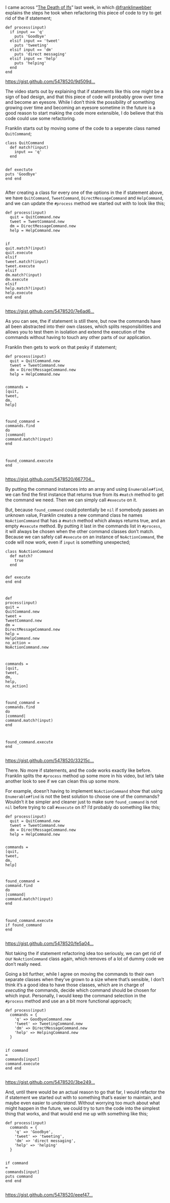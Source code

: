 <p>I came across “<a href="http://jumpstartlab.com/news/archives/2013/04/23/the-death-of-ifs">The Death of Ifs</a>” last week, in which <a href="http://twitter.com/franklinwebber" title="Franklin Webber">@franklinwebber</a> explains the steps he took when refactoring this piece of code to try to get rid of the if statement;</p>
<div class="highlight">
<pre><code class="ruby"><span class="k">def</span> <span class="nf">process</span><span class="p">(</span><span class="n">input</span><span class="p">)</span>
  <span class="k">if</span> <span class="n">input</span> <span class="o">==</span> <span class="s1">'q'</span>
    <span class="nb">puts</span> <span class="s1">'Goodbye'</span>
  <span class="k">elsif</span> <span class="n">input</span> <span class="o">==</span> <span class="s1">'tweet'</span>
    <span class="nb">puts</span> <span class="s1">'tweeting'</span>
  <span class="k">elsif</span> <span class="n">input</span> <span class="o">==</span> <span class="s1">'dm'</span>
    <span class="nb">puts</span> <span class="s1">'direct messaging'</span>
  <span class="k">elsif</span> <span class="n">input</span> <span class="o">==</span> <span class="s1">'help'</span>
    <span class="nb">puts</span> <span class="s1">'helping'</span>
  <span class="k">end</span>
<span class="k">end</span>
</code></pre>
</div>
<span class="small"><a href="https://gist.github.com/5478520/9d509d6e1ce7e1550d89c2c58fbd2fdeeb862158">https://gist.github.com/5478520/9d509d…</a></span>
<p>The video starts out by explaining that if statements like this one might be a sign of bad design, and that this piece of code will probably grow over time and become an eyesore. While I don’t think the possibility of something growing over time and becoming an eyesore sometime in the future is a good reason to start making the code more extensible, I do believe that this code could use some refactoring.</p>

<p>Franklin starts out by moving some of the code to a seperate class named <code>QuitCommand</code>;</p>
<div class="highlight">
<pre><code class="ruby"><span class="k">class</span> <span class="nc">QuitCommand</span>
  <span class="k">def</span> <span class="nf">match?</span><span class="p">(</span><span class="n">input</span><span class="p">)</span>
    <span class="n">input</span> <span class="o">==</span> <span class="s1">'q'</span>
  <span class="k">end</span>

  <span class="k">def</span> <span class="nf">exectute</span>
    <span class="nb">puts</span> <span class="s1">'Goodbye'</span>
  <span class="k">end</span>
<span class="k">end</span>
</code></pre>
</div>
<p>After creating a class for every one of the options in the if statement above, we have <code>QuitCommand</code>, <code>TweetCommand</code>, <code>DirectMessageCommand</code> and <code>HelpCommand</code>, and we can update the <code>#process</code> method we started out with to look like this;</p>
<div class="highlight">
<pre><code class="ruby"><span class="k">def</span> <span class="nf">process</span><span class="p">(</span><span class="n">input</span><span class="p">)</span>
  <span class="n">quit</span> <span class="o">=</span> <span class="no">QuitCommand</span><span class="o">.</span><span class="n">new</span>
  <span class="n">tweet</span> <span class="o">=</span> <span class="no">TweetCommand</span><span class="o">.</span><span class="n">new</span>
  <span class="n">dm</span> <span class="o">=</span> <span class="no">DirectMessageCommand</span><span class="o">.</span><span class="n">new</span>
  <span class="n">help</span> <span class="o">=</span> <span class="no">HelpCommand</span><span class="o">.</span><span class="n">new</span>

  <span class="k">if</span> <span class="n">quit</span><span class="o">.</span><span class="n">match?</span><span class="p">(</span><span class="n">input</span><span class="p">)</span> 
    <span class="n">quit</span><span class="o">.</span><span class="n">execute</span>
  <span class="k">elsif</span> <span class="n">tweet</span><span class="o">.</span><span class="n">match?</span><span class="p">(</span><span class="n">input</span><span class="p">)</span> 
    <span class="n">tweet</span><span class="o">.</span><span class="n">execute</span>
  <span class="k">elsif</span> <span class="n">dm</span><span class="o">.</span><span class="n">match?</span><span class="p">(</span><span class="n">input</span><span class="p">)</span>
    <span class="n">dm</span><span class="o">.</span><span class="n">execute</span>
  <span class="k">elsif</span> <span class="n">help</span><span class="o">.</span><span class="n">match?</span><span class="p">(</span><span class="n">input</span><span class="p">)</span>
    <span class="n">help</span><span class="o">.</span><span class="n">execute</span>
  <span class="k">end</span>
<span class="k">end</span>
</code></pre>
</div>
<span class="small"><a href="https://gist.github.com/5478520/7e6ad6774e44c17920caf9a126d4686ffa065189">https://gist.github.com/5478520/7e6ad6…</a></span>
<p>As you can see, the if statement is still there, but now the commands have all been abstracted into their own classes, which splits responsibilities and allows you to test them in isolation and extend the execution of the commands without having to touch any other parts of our application.</p>

<p>Franklin then gets to work on that pesky if statement;</p>
<div class="highlight">
<pre><code class="ruby"><span class="k">def</span> <span class="nf">process</span><span class="p">(</span><span class="n">input</span><span class="p">)</span>
  <span class="n">quit</span> <span class="o">=</span> <span class="no">QuitCommand</span><span class="o">.</span><span class="n">new</span>
  <span class="n">tweet</span> <span class="o">=</span> <span class="no">TweetCommand</span><span class="o">.</span><span class="n">new</span>
  <span class="n">dm</span> <span class="o">=</span> <span class="no">DirectMessageCommand</span><span class="o">.</span><span class="n">new</span>
  <span class="n">help</span> <span class="o">=</span> <span class="no">HelpCommand</span><span class="o">.</span><span class="n">new</span>

  <span class="n">commands</span> <span class="o">=</span> <span class="o">[</span><span class="n">quit</span><span class="p">,</span> <span class="n">tweet</span><span class="p">,</span> <span class="n">dm</span><span class="p">,</span> <span class="n">help</span><span class="o">]</span>

  <span class="n">found_command</span> <span class="o">=</span> <span class="n">commands</span><span class="o">.</span><span class="n">find</span> <span class="k">do</span> <span class="o">|</span><span class="n">command</span><span class="o">|</span> 
    <span class="n">command</span><span class="o">.</span><span class="n">match?</span><span class="p">(</span><span class="n">input</span><span class="p">)</span>
  <span class="k">end</span>

  <span class="n">found_command</span><span class="o">.</span><span class="n">execute</span>
<span class="k">end</span>
</code></pre>
</div>
<span class="small"><a href="https://gist.github.com/5478520/66770439c9beb7e63fea8f9dc3253486a312082e">https://gist.github.com/5478520/667704…</a></span>
<p>By putting the command instances into an array and using <code>Enumerable#find</code>, we can find the first instance that returns true from its <code>#match</code> method to get the command we need. Then we can simply call <code>#execute</code> on it.</p>

<p>But, because <code>found_command</code> could potentially be <code>nil</code> if somebody passes an unknown value, Franklin creates a new command class he names <code>NoActionCommand</code> that has a <code>#match</code> method which always returns true, and an empty <code>#execute</code> method. By putting it last in the commands list in <code>#process</code>, it will always be chosen when the other command classes don’t match. Because we can safely call <code>#execute</code> on an instance of <code>NoActionCommand</code>, the code will now work, even if <code>input</code> is something unexpected;</p>
<div class="highlight">
<pre><code class="ruby"><span class="k">class</span> <span class="nc">NoActionCommand</span>
  <span class="k">def</span> <span class="nf">match?</span>
    <span class="kp">true</span>
  <span class="k">end</span>

  <span class="k">def</span> <span class="nf">execute</span>
  <span class="k">end</span>
<span class="k">end</span>

<span class="k">def</span> <span class="nf">process</span><span class="p">(</span><span class="n">input</span><span class="p">)</span>
  <span class="n">quit</span> <span class="o">=</span> <span class="no">QuitCommand</span><span class="o">.</span><span class="n">new</span>
  <span class="n">tweet</span> <span class="o">=</span> <span class="no">TweetCommand</span><span class="o">.</span><span class="n">new</span>
  <span class="n">dm</span> <span class="o">=</span> <span class="no">DirectMessageCommand</span><span class="o">.</span><span class="n">new</span>
  <span class="n">help</span> <span class="o">=</span> <span class="no">HelpCommand</span><span class="o">.</span><span class="n">new</span>
  <span class="n">no_action</span> <span class="o">=</span> <span class="no">NoActionCommand</span><span class="o">.</span><span class="n">new</span>
  
  <span class="n">commands</span> <span class="o">=</span> <span class="o">[</span><span class="n">quit</span><span class="p">,</span> <span class="n">tweet</span><span class="p">,</span> <span class="n">dm</span><span class="p">,</span> <span class="n">help</span><span class="p">,</span> <span class="n">no_action</span><span class="o">]</span>

  <span class="n">found_command</span> <span class="o">=</span> <span class="n">commands</span><span class="o">.</span><span class="n">find</span> <span class="k">do</span> <span class="o">|</span><span class="n">command</span><span class="o">|</span> 
    <span class="n">command</span><span class="o">.</span><span class="n">match?</span><span class="p">(</span><span class="n">input</span><span class="p">)</span>
  <span class="k">end</span>

  <span class="n">found_command</span><span class="o">.</span><span class="n">execute</span>
<span class="k">end</span>
</code></pre>
</div>
<span class="small"><a href="https://gist.github.com/5478520/33215c0c993e361e68bab76568de7fa0a5afb26f">https://gist.github.com/5478520/33215c…</a></span>
<p>There. No more if statements, and the code works exactly like before. Franklin splits the <code>#process</code> method up some more in his video, but let’s take another look to see if we can clean this up some more.</p>

<p>For example, doesn’t having to implement <code>NoActionCommand</code> show that using <code>Enumerable#find</code> is not the best solution to choose one of the commands? Wouldn’t it be simpler and cleaner just to make sure <code>found_command</code> is not <code>nil</code> before trying to call <code>#execute</code> on it? I’d probably do something like this;</p>
<div class="highlight">
<pre><code class="ruby"><span class="k">def</span> <span class="nf">process</span><span class="p">(</span><span class="n">input</span><span class="p">)</span>
  <span class="n">quit</span> <span class="o">=</span> <span class="no">QuitCommand</span><span class="o">.</span><span class="n">new</span>
  <span class="n">tweet</span> <span class="o">=</span> <span class="no">TweetCommand</span><span class="o">.</span><span class="n">new</span>
  <span class="n">dm</span> <span class="o">=</span> <span class="no">DirectMessageCommand</span><span class="o">.</span><span class="n">new</span>
  <span class="n">help</span> <span class="o">=</span> <span class="no">HelpCommand</span><span class="o">.</span><span class="n">new</span>

  <span class="n">commands</span> <span class="o">=</span> <span class="o">[</span><span class="n">quit</span><span class="p">,</span> <span class="n">tweet</span><span class="p">,</span> <span class="n">dm</span><span class="p">,</span> <span class="n">help</span><span class="o">]</span>

  <span class="n">found_command</span> <span class="o">=</span> <span class="n">command</span><span class="o">.</span><span class="n">find</span> <span class="k">do</span> <span class="o">|</span><span class="n">command</span><span class="o">|</span> 
    <span class="n">command</span><span class="o">.</span><span class="n">match?</span><span class="p">(</span><span class="n">input</span><span class="p">)</span>
  <span class="k">end</span>

  <span class="n">found_command</span><span class="o">.</span><span class="n">execute</span> <span class="k">if</span> <span class="n">found_command</span>
<span class="k">end</span>
</code></pre>
</div>
<span class="small"><a href="https://gist.github.com/5478520/fe5a045c70b84c1c05eb7dcb7ca8f06fedcd6be1">https://gist.github.com/5478520/fe5a04…</a></span>
<p>Not taking the if statement refactoring idea too seriously, we can get rid of our <code>NoActionCommand</code> class again, which removes of a lot of dummy code we don’t really need.</p>

<p>Going a bit further, while I agree on moving the commands to their own separate classes when they’ve grown to a size where that’s sensible, I don’t think it’s a good idea to have those classes, which are in charge of <em>executing</em> the commands, decide which command should be chosen for which input. Personally, I would keep the command selection in the <code>#process</code> method and use an a bit more functional approach;</p>
<div class="highlight">
<pre><code class="ruby"><span class="k">def</span> <span class="nf">process</span><span class="p">(</span><span class="n">input</span><span class="p">)</span>
  <span class="n">commands</span> <span class="o">=</span> <span class="p">{</span>
    <span class="s1">'q'</span> <span class="o">=&gt;</span> <span class="no">GoodbyeCommand</span><span class="o">.</span><span class="n">new</span>
    <span class="s1">'tweet'</span> <span class="o">=&gt;</span> <span class="no">TweetingCommand</span><span class="o">.</span><span class="n">new</span>
    <span class="s1">'dm'</span> <span class="o">=&gt;</span> <span class="no">DirectMessageCommand</span><span class="o">.</span><span class="n">new</span>
    <span class="s1">'help'</span> <span class="o">=&gt;</span> <span class="no">HelpingCommand</span><span class="o">.</span><span class="n">new</span>
  <span class="p">}</span>
  
  <span class="k">if</span> <span class="n">command</span> <span class="o">=</span> <span class="n">commands</span><span class="o">[</span><span class="n">input</span><span class="o">]</span>
    <span class="n">command</span><span class="o">.</span><span class="n">execute</span>
  <span class="k">end</span>
<span class="k">end</span>
</code></pre>
</div>
<span class="small"><a href="https://gist.github.com/5478520/3be249c8b70f9ce968b7d368d047fe95b60c838d">https://gist.github.com/5478520/3be249…</a></span>
<p>And, until there would be an actual reason to go that far, I would refactor the if statement we started out with to something that’s easier to maintain, and maybe even easier to <em>understand</em>. Without worrying too much about what might happen in the future, we could try to turn the code into the simplest thing that works, and that would end me up with something like this;</p>
<div class="highlight">
<pre><code class="ruby"><span class="k">def</span> <span class="nf">process</span><span class="p">(</span><span class="n">input</span><span class="p">)</span>
  <span class="n">commands</span> <span class="o">=</span> <span class="p">{</span>
    <span class="s1">'q'</span> <span class="o">=&gt;</span> <span class="s1">'Goodbye'</span><span class="p">,</span>
    <span class="s1">'tweet'</span> <span class="o">=&gt;</span> <span class="s1">'tweeting'</span><span class="p">,</span>
    <span class="s1">'dm'</span> <span class="o">=&gt;</span> <span class="s1">'direct messaging'</span><span class="p">,</span>
    <span class="s1">'help'</span> <span class="o">=&gt;</span> <span class="s1">'helping'</span>
  <span class="p">}</span>
  
  <span class="k">if</span> <span class="n">command</span> <span class="o">=</span> <span class="n">commands</span><span class="o">[</span><span class="n">input</span><span class="o">]</span>
    <span class="nb">puts</span> <span class="n">command</span>
  <span class="k">end</span>
<span class="k">end</span>
</code></pre>
</div>
<span class="small"><a href="https://gist.github.com/5478520/eeef47f24e7e9fbb0e802e6b667253cc827e0f75">https://gist.github.com/5478520/eeef47…</a></span>